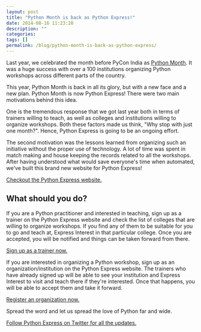 ```yaml
---
layout: post
title: "Python Month is back as Python Express!"
date: 2014-08-16 11:23:20
description: ""
categories: 
tags: []
permalink: /blog/python-month-is-back-as-python-express/
---
```

Last year, we celebrated the month before PyCon India as [Python Month](http://in.pycon.org/blog/2013-python-month). It was a huge success with over a 100 institutions organizing Python workshops across different parts of the country.

This year, Python Month is back in all its glory, but with a new face and a new plan. Python Month is now Python Express! There were two main motivations behind this idea.

One is the tremendous response that we got last year both in terms of trainers willing to teach, as well as colleges and institutions willing to organize workshops. Both these factors made us think, "Why stop with just one month?". Hence, Python Express is going to be an ongoing effort.

The second motivation was the lessons learned from organizing such an initiative without the proper use of technology. A lot of time was spent in match making and house keeping the records related to all the workshops. After having understood what would save everyone's time when automated, we've built this brand new website for Python Express!

[Checkout the Python Express website.](http://www.pythonexpress.in/)

## What should you do?

If you are a Python practitioner and interested in teaching, sign up as a trainer on the Python Express website and check the list of colleges that are willing to organize workshops. If you find any of them to be suitable for you to go and teach at, Express Interest in that particular college. Once you are accepted, you will be notified and things can be taken forward from there.

[Sign up as a trainer now.](http://www.pythonexpress.in/trainers/signup)

If you are interested in organizing a Python workshop, sign up as an organization/institution on the Python Express website. The trainers who have already signed up will be able to see your institution and Express Interest to visit and teach there if they're interested. Once that happens, you will be able to accept them and take it forward.

[Register an organization now.](http://www.pythonexpress.in/orgs/signup)

Spread the word and let us spread the love of Python far and wide.

[Follow Python Express on Twitter for all the updates.](https://twitter.com/pythonexpress)
